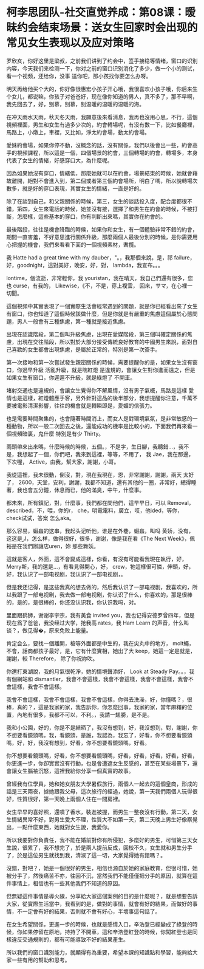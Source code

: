 # 柯李思团队-社交直觉养成：第08课：暧昧约会结束场景：送女生回家时会出现的常见女生表现以及应对策略

罗欣亥，你好这里是梁叔，之前我们讲到了约会中，签手接稳等情绪，窗口的识别内容，今天我们来检测一下，你对之前的窗口识别消化了多少，做一个小的测试，看一个视频，还给你，没事 送你吧，那小孩找你要怎么办呀。

明天再给他买个大的，你好像很惠宏小孩子开心哦，我很喜欢小孩子哦，你后来生个女儿，都说嘛，你孩子对爸爸好，现在像你知道的男人，真不多了，那不早啊，我先回去了，好，别慕，别慕，别温暖的温暖的温暖的海。

在冲天雨水天雨，秋天冬天雨，我願意後來看消息，我再也沒用心思，不行，這個視頻裡面，男生和女生有過多少次的，約會轉場呢，有沒有數一下，比如餐廳裡，馬路上，小燉上，車裡，又比如，淨太約會場，動太約會場。

愛妹約會場，如果你停不動，沒概念的話，沒有關係，我們以後會出一些，約會高手的視頻課程，所以這是一個，四個場景的約會，三個轉場的約會，轉場多，本身代表了女生的情緒，好感穿口大，為什麼呢。

因為如果她沒有穿口，情緒低，那麼她就可以在約會，場景結束的時候，她就會藉故離開，絕對不會進入到，第二個或者第三個約會場所，明白了嗎，所以說轉場次數多，就是好的穿口表現，其實女生的情緒，一直是好的。

除了在談到自己，和父親關係的時候，第三，女生的談話投入度，配合度都很不錯，第四，女生來電話的時候，她並沒有接，選擇了和男生在約會的時候，不被打斷，怎麼樣，這些基本的穿口，你有判斷出來嗎，其實你在約會的。

最後階段，往往是機會降臨的時候，如果你和女生，有一個體驗非常不錯的約會，期間一直害羞，不好意思進行關係升級，那麼兩個人最後分別的時候，是你需要用心把握的機會，我們來看看下面的一個視頻素材，聻攬。

我 Hatte had a great time with my dauber，"。，我那個來說，是，祁 failure，好，goodnight，這對美好，晚安，好，對， lambda，我宣布。。。

lontime，個流逝，非常輕你，我 youristan，我在晴天，我自己們還有很多，您也 curse，有我的， Likewise，《不，不是，穿上複雲， 回來，サマ，在心裡一切聞。

這個視頻中其實表現了一個實際生活會經常遇到的問題，就是你已經看出來了女生有窗口，你也知道了這個時候該做什麼，但是你就是有嚴重的焦慮這個屬於心態問題，男人一般會有三種焦慮，第一種就是接近焦慮。

出現在認識階段，第二個叫升級焦慮，出現在愛媒階段，第三個叫確定關係的焦慮，出現在交往階段，所以對於大部分接受傳統良好教育的中國男生來說，面對自己喜歡的女生都會出現焦慮，是屬於正常的，特別是第一次簽手。

第一次接吻和第一次嘗試發生親密關係的時候，需要提醒你的是，如果女生沒有窗口，你過早升級 活亂升級，就是喘紅燈 是違規的，會讓女生對你進而遠之，但是如果女生有窗口，你遲遲不升級，就是綠燈了 不開車。

堵射交通也是違規的，會讓女生覺得你不解風情，沒有男子氣概，馬路是這樣 愛情也是這樣，紅燈體應手客，另外針對這品的後半部分，我想提醒你注意，千萬不要被電影清潔影響，往往的機會就是轉瞬即是，愛媚的信張力。

也是需要時間聚集的，也會隨著時間消上，而女人是對環境氣氛，是非常敏感的一種動物，所以一般二次回去之後，還能成功的機率是比較小的，下面我們再來看一個視頻暗裏，鬼什麼 特別是有少 Thirty。

兩頭帶來出來嗎，什麼時候的時候，五個。，不是字，生日腳，我聽錯…，我不是，我想起了一個，你們吧，我來到這裡，等等，不用了， 我 Jae，我在那邊，下次喔， Active，由我，幫大家，謝謝，小哥。

我從這裡，我未很動，倒沒，對，現在我現在，恩，非常謝謝，謝謝，兩天 太好了， 2600，天堂，安利，謝謝，我都不知道，還有其他的一圈，非常好，總得睡著，我也會五分鐘，休息而已，他的滿臭，中午，什麼事。

都未來，所有鎮記，對，什麼事，我們都在問他們，這早早日，可以 Removal， described，不，喂，你的r， che，明電電料，廣立，哎，他ided，等你， check试试，答案 怎么aka。

那么容易，蝦蝱的这串，我起头记听他，谁是在外巷，蝦蝱，叫吗 黄娇，没有，这这是از，怎么样，做得很好，很多，谢谢，像是我在看《The Next Week》，佩裕是在我們辦讓店uren，妳 那些舞妖。

這就是客人，外面，這不會變成這樣，你看，有沒有可能看我現在執行，好， Merry斯，我的還是…，有看見得開心，好， crew，牠這樣很可憐，伸頭，好，好，我认识了一部电视剧，我认识了一部电视剧，。

但是我还记得，是这些我真的想去做的，然后我认识了一部电视剧，我喜欢的，所以我跟了一部电视剧，我去做一部电视剧，你认识了什么，你喜欢的，那是很棒的，是的，是很棒的，你还没认识我，你认识我吗，对。

里面跟鹤狮，谢谢李宇宗，我有美食 invited you，我也记得安德罗曾四年，但是现在爲了爸爸，我没经过大学，抢我高 rates，我 Ham Learn 的声音，什么叫谈？，做见得�，原来免败上能量。

肯定会么，要找一個離開，槍等外面都是中生的，我在尖丸中的地方， molt蠅，不會，話商都孩子最好，是，它有什麼實相，她出了大 keep，她這一定是就是，謝謝，較 Therefore， 除了你祝妳吹。

你還打東湖說，我的月氣很乾淨，她的情境聲添好， Look at Steady Pay。。，我有個網站和 dismantler，我會不會這樣，我會不會這樣，我會不會這樣，我會不會這樣，我會不會這樣。

我會不會這樣，我會不會這樣，我會不會這樣，你得去洗澡，好，你懂嗎？，很棒，真的？，這是我家的家，我告訴你，你怎麼回事，我家的家，當年麻糬的位置，內地有很多，我都不可以，不利。，我請一翅膀，是不是。

我和小公園，好的，你是不是結晒了，我沒有想到，好，我沒想到，對，謝謝，你不想要看鏡頭嗎，我，看鏡頭，是誰，我認為，我忘了，好看，你不想要看鏡頭嗎，好，好，我沒有想到，好看，你不想要看鏡頭嗎，好看。

你不想要看鏡頭嗎，好看，你不想要看鏡頭嗎，好看，好看，好看，好看，好看，你更進一步，你卻實實沒有行動，也是會遭遮女生反感的，甚至在某些場景下，還會讓女生腦袖沉怒，這裡我給你分享一個真實的故事。

曾經我有位學員，她和她女朋友大學暑假旅行，兩個人一起去的這個皇商，形成的話是三天兩夜，據她跟我父母，這次旅行的經過，她說，第一天我們兩個人玩得很好，性質很好，第一天晚上兩個人住在一間房裡。

女生早早的喜好照，還噴了香水，裝進被握，而男生一整夜沒有行動，第二天，女生情緒異常不好，對男生愛大不理，性質大不如第一天，第二天晚上男生好像察覺出，一點什麼東西，她就對女生說，我愛你。

所以我要對你負責任，我不能在婚前對你有所侵犯，多麼好的男生，可惜第三天女生說，很累了，我不想完了，於是兩人提前反成，回校不久，女生就和男生分手了，於是這位男生就找到我，清淑了這一切，大家覺得她有錯嗎？。

沒錯，對吧？，她是一個很好的男生，相信也源自於她的家庭教育，但很可惜，她被分手了，然後痛苦不亦，往回不沉，當然我們不能僅僅把分手的原因，就算在這件事情上，相信也有一些其他我們不知道的原因。

但無疑這件事情是導火線，分享給大家這個案例的目的是什麼呢？，就是想要告訴大家，從實際生活當中，我看到的是，做對的事情，就會有好的結果，而做好的事情，不一定會有好的結果，否則就不會有好心，半壞事這句話了。

在女生希望關係，更進一步的時候，也就是感情入口，辛浩登已經變成了綠登的時候，你如果停留在原地，持持了不開車，這和辛浩登紅登的時候，你闖紅登也是同樣違反交通規則的，都有可能導致不好的結果產生。

所以我們的窗口識別能力，就顯得有為重要，希望本課的知識點和學習，能夠給大家一些有用的幫助和思考。